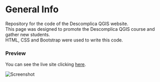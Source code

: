 # General Info

Repository for the code of the Descomplica QGIS website.</br>
This page was designed to promote the Descomplica QGIS course and gather new students.</br>
HTML, CSS and Bootstrap were used to write this code.

### Preview

You can see the live site clicking <a href="https://marianadacunha.github.io/descomplica-QGIS/">here</a>.</br>

![Screenshot](https://user-images.githubusercontent.com/53413113/88094405-df810280-cb69-11ea-87a7-c57989b66030.png)


